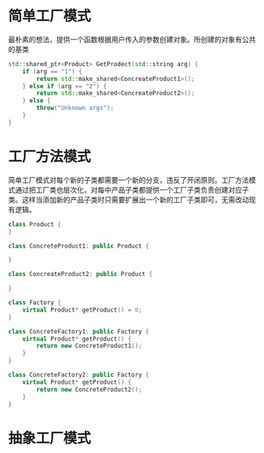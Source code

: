 # 简单工厂模式
最朴素的想法，提供一个函数根据用户传入的参数创建对象。所创建的对象有公共的基类
```c++
std::shared_ptr<Product> GetProdect(std::string arg) {
	if (arg == "1") {
		return std::make_shared<ConcreateProduct1>();
	} else if (arg == "2") {
		return std::make_shared<ConcreateProduct2>();
	} else {
		throw("Unknown args");
	}
}
```
# 工厂方法模式
简单工厂模式对每个新的子类都需要一个新的分支，违反了开闭原则。工厂方法模式通过把工厂类也层次化，对每中产品子类都提供一个工厂子类负责创建对应子类。这样当添加新的产品子类时只需要扩展出一个新的工厂子类即可，无需改动现有逻辑。
```c++
class Product {
}

class ConcreteProduct1: public Product {

}

class ConcreateProduct2: public Product {

}

class Factory {
	virtual Product* getProduct() = 0;
}

class ConcreteFactory1: public Factory {
	virtual Product* getProduct() {
		return new ConcreteProduct1();
	}
}

class ConcreteFactory2: public Factory {
	virtual Product* getProduct() {
		return new ConcreteProduct2();
	}
}
```
# 抽象工厂模式

